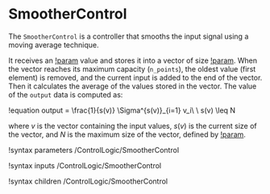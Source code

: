 # SmootherControl

The `SmootherControl` is a controller that smooths the input signal using a moving average technique.

It receives an [!param](/ControlLogic/SmootherControl/input) value  and stores it into a vector of size [!param](/ControlLogic/SmootherControl/n_points). When the vector reaches its maximum capacity (`n_points`), the oldest value (first element) is removed, and the current input is added to the end of the vector.
Then it calculates the average of the values stored in the vector. The value of the `output` data is computed as:

!equation
output = \frac{1}{s(v)} \Sigma^{s(v)}_{i=1} v_i\\  \\
s(v) \leq N

where $v$ is the vector containing the input values, $s(v)$ is the current size of the vector, and $N$ is the maximum size of the vector, defined by [!param](/ControlLogic/SmootherControl/n_points).

!syntax parameters /ControlLogic/SmootherControl

!syntax inputs /ControlLogic/SmootherControl

!syntax children /ControlLogic/SmootherControl

